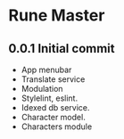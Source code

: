 # Rune Master
## 0.0.1 Initial commit
 - App menubar
 - Translate service
 - Modulation
 - Stylelint, eslint.
 - Idexed db service.
 - Character model.
 - Characters module
